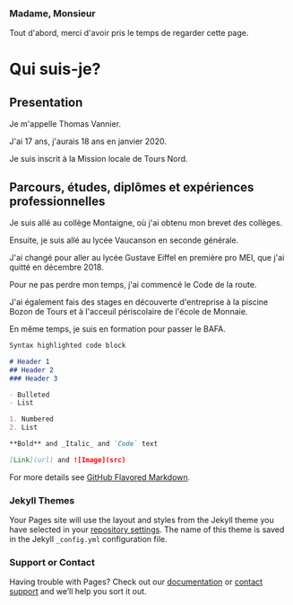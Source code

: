 ### Madame, Monsieur

Tout d'abord, merci d'avoir pris le temps de regarder cette page.

# Qui suis-je?

## Presentation

Je m'appelle Thomas Vannier.

J'ai 17 ans, j'aurais 18 ans en janvier 2020.

Je suis inscrit à la Mission locale de Tours Nord.

## Parcours, études, diplômes et expériences professionnelles

Je suis allé au collège Montaigne, où j'ai obtenu mon brevet des collèges.

Ensuite, je suis allé au lycée Vaucanson en seconde générale.

J'ai changé pour aller au lycée Gustave Eiffel en première pro MEI, que j'ai quitté en décembre 2018.

Pour ne pas perdre mon temps, j'ai commencé le Code de la route.

J'ai également fais des stages en découverte d'entreprise à la piscine Bozon de Tours et à l'acceuil périscolaire de l'école de Monnaie.

En même temps, je suis en formation pour passer le BAFA.
```markdown
Syntax highlighted code block

# Header 1
## Header 2
### Header 3

- Bulleted
- List

1. Numbered
2. List

**Bold** and _Italic_ and `Code` text

[Link](url) and ![Image](src)
```

For more details see [GitHub Flavored Markdown](https://guides.github.com/features/mastering-markdown/).

### Jekyll Themes

Your Pages site will use the layout and styles from the Jekyll theme you have selected in your [repository settings](https://github.com/etchara/Bonjour/settings). The name of this theme is saved in the Jekyll `_config.yml` configuration file.

### Support or Contact

Having trouble with Pages? Check out our [documentation](https://help.github.com/categories/github-pages-basics/) or [contact support](https://github.com/contact) and we’ll help you sort it out.
